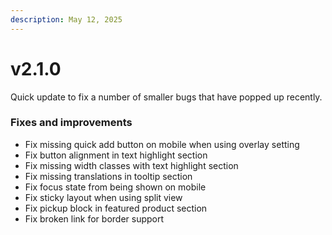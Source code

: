 ```yaml
---
description: May 12, 2025
---
```


# v2.1.0

Quick update to fix a number of smaller bugs that have popped up recently.



### **Fixes and improvements**

* Fix missing quick add button on mobile when using overlay setting
* Fix button alignment in text highlight section
* Fix missing width classes with text highlight section
* Fix missing translations in tooltip section
* Fix focus state from being shown on mobile
* Fix sticky layout when using split view
* Fix pickup block in featured product section
* Fix broken link for border support
